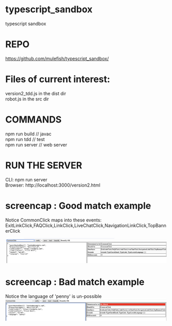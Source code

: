 # typescript_sandbox
typescript sandbox

# REPO
https://github.com/mulefish/typescript_sandbox/

# Files of current interest:
version2_tdd.js in the dist dir  
robot.js in the src dir  


# COMMANDS
npm run build // javac    
npm run tdd // test   
npm run server // web server  

# RUN THE SERVER
CLI: npm run server   
Browser: http://localhost:3000/version2.html

# screencap : Good match example
Notice CommonClick maps into these events: ExitLinkClick,FAQClick,LinkClick,LiveChatClick,NavigationLinkClick,TopBannerClick

![image1.png](./image1.png)

# screencap : Bad match example
Notice the language of 'penny' is un-possible
![image2.png](./image2.png)
